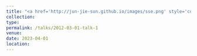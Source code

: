 ```yaml
---
title: "<a href='http://jun-jie-sun.github.io/images/sse.png' style='color: teal;'>1. National-level: Third Prize in "Challenge Cup" Hunan Province College Student Extracurricular Academic and Technological Works Competition </a>"
collection: 
type:
permalink: /talks/2012-03-01-talk-1
venue: 
date: 2023-04-01
location: 
---
```


